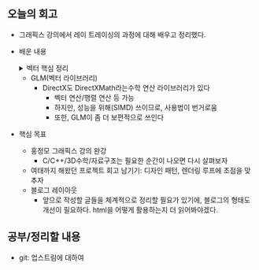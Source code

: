 ## 오늘의 회고
- 그래픽스 강의에서 레이 트레이싱의 과정에 대해 배우고 정리했다.
- 배운 내용
    <details>
    <summary>벡터 핵심 정리</summary>
    <div markdown="1">


        - 숫자의 종류
            - 스칼라(scalar): 단일 수. ex) 3.14
            - 벡터(Vector): 수 여러개를 묶어놓은 것. ex) (3.14, 9.8)
            - 벡터가 필요한 이유
                - 특정 물체의 위치를 표현하려면, 공간에 대해 좌표계를 정의해야 한다
                    - 축과의 관계, 좌표축 간의 관계 정의
                    - 좌표계(coordinate system)는 상황에 맞게 정의
                    - 여러 개의 좌표계를 정의할 수도 있고, 좌표들끼리 변환을 할 수도 있다
                - 실제 프로그래밍에서는 직접 숫자로 방향을 표현하기보다, 변수를 활용
            
            - 벡터 변수 표기 방법: 위 화살표 or 굵은 문자

        - 벡터 표현 방식
            - 컴퓨터 그래픽스에서는 위치를 표현하는 벡터를 위치 벡터(position vector)라고 부른다
            - 위치를 의미하는 벡터와 방향/거리를 의미하는 벡터를 구분해서 사용

        - 단위 벡터(unit vector): 길이가 1인 벡터
            - 구하는 법: 벡터를 자신의 절대값으로 나눈다
                - 절대값 구하는 법 - 피타고라스 정리 활용
            - 용도: 벡터의 방향만 표현하고 싶을 때 사용
        - 벡터의 곱하기
            - 표기법
                - 스칼라에서는 dot product와 cross product의 의미가 같다
                - 하지만 벡터에서는 dot이 내적, cross가 외적이다
            - 스칼라/벡터의 곱 종류
                - 스칼라 곱하기 스칼라의 결과는 스칼라
                - 스칼라 곱하기 벡터의 결과는 벡터
                - 벡터끼리의 곱은 두 종류: 내적/외적
                - 내적
                    - 계산법: 두 벡터의 요소끼리 곱해서 더해줌
                        - 두 벡터의 내적은 스칼라
                        - 프로그래밍에서는 실수로 벡터 자료형에 넣으면 컴파일러가 잡아줌
                    - 내적의 의미: 벡터 a를 벡터 b에 투영시키고, 투영된 길이를 구한다는 의미(벡터 b가 단위벡터일 경우)
                    - 두 벡터 사이의 각도가 크면 두 벡터의 내적이 작고, 두 벡터 사이의 각도가 작으면 두 벡터의 내적이 크다
                - 외적
                    - 주로 3차원 공간에서 사용
                        - 두 벡터를 외적하면 결과도 벡터(같은 차원의 벡터가 나온다)
                    - 외적의 절대값은 두 벡터로 이루어진 삼각형 넓이의 두 배
            - 좌표계
                - 다이렉트X에서는 왼손 좌표계를 사용
                - 계산법은 생략(직접 하지 않아도 된다)
                - 기하학적 의미
                    - 두 벡터로 이루어면 평면의 법선 벡터를 구할 수 있음

    </div>
    </details>

    - GLM(벡터 라이브러리)
        - DirectX도 DirectXMath라는수학 연산 라이브러리가 있다
            - 벡터 연산/행렬 연산 등 가능
            - 하지만, 성능을 위해(SIMD) 쓰이므로, 사용법이 번거로움
            - 또한, GLM이 좀 더 보편적으로 쓰인다

    
- 핵심 목표
    - 홍정모 그래픽스 강의 완강
        - C/C++/3D수학/자료구조는 필요한 순간이 나오면 다시 살펴보자
    - 여태까지 해왔던 프로젝트 회고 남기기: 디자인 패턴, 렌더링 루프에 초점을 맞추자
    - 블로그 레이아웃
        - 앞으로 작성할 글들을 체계적으로 정리할 필요가 있기에, 블로그의 형태도 개선이 필요하다. html을 어떻게 활용하는지 더 읽어봐야겠다.

## 공부/정리할 내용
- git: 업스트림에 대하여
